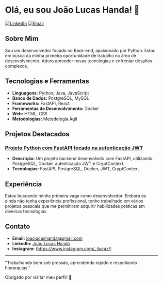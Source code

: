 # Olá, eu sou João Lucas Handa! 👋

[![LinkedIn](https://img.shields.io/badge/LinkedIn-blue?style=for-the-badge&logo=linkedin)](https://www.linkedin.com/in/joao-lucas-handa)
[![Email](https://img.shields.io/badge/Email-red?style=for-the-badge&logo=gmail)](mailto:joaolucashanda@gmail.com)

## Sobre Mim

Sou um desenvolvedor focado no Back-end, apaixonado por Python. Estou em busca da minha primeira oportunidade de trabalho na área de desenvolvimento. Adoro aprender novas tecnologias e enfrentar desafios complexos.

## Tecnologias e Ferramentas

- **Linguagens:** Python, Java, JavaScript
- **Banco de Dados:** PostgreSQL, MySQL
- **Frameworks:** FastAPI, React
- **Ferramentas de Desenvolvimento:** Docker
- **Web:** HTML, CSS
- **Metodologias:** Metodologia Ágil

## Projetos Destacados

### [Projeto Python com FastAPI focado na autenticação JWT](https://github.com/JoaoLucasYudi/auth-fastapi)
- **Descrição:** Um projeto backend desenvolvido com FastAPI, utilizando PostgreSQL, Docker, autenticação JWT e CryptContext.
- **Tecnologias:** FastAPI, PostgreSQL, Docker, JWT, CryptContext

## Experiência

Estou buscando minha primeira vaga como desenvolvedor. Embora eu ainda não tenha experiência profissional, tenho trabalhado em vários projetos pessoais que me permitiram adquirir habilidades práticas em diversas tecnologias.

## Contato

- **Email:** [joaolucashanda@gmail.com](mailto:joaolucashanda@gmail.com)
- **LinkedIn:** [João Lucas Handa](https://www.linkedin.com/in/joao-lucas-handa)
- **Instagram:** (https://www.instagram.com/_jlucaz/)

---

"Trabalhando bem sob pressão, aprendendo rápido e respeitando hierarquias."

Obrigado por visitar meu perfil! 🚀
